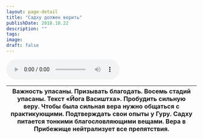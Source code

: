 ```yaml
---
layout: page-detail
title: "Садху должен верить"
publishDate: 2018.10.22
description: ""
tags:
image:
draft: false
---
```


<audio title="2018.10.22 - Садху должен верить.mp3" src="https://filer-api.advayta.org/v1.0/public/files/74927" controls=""></audio>

| Важность упасаны. Призывать благодать. Восемь стадий упасаны. Текст «Йога Васиштха». Пробудить сильную веру. Чтобы была сильная вера нужно общаться с практикующими. Подтверждать свои опыты у Гуру. Садху питается тонкими благословляющими вещами. Вера в Прибежище нейтрализует все препятствия. |
| --------------------------------------------------------------------------------------------------------------------------------------------------------------------------------------------------------------------------------------------------------------------------------------------------- |

  
